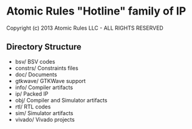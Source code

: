 Atomic Rules "Hotline" family of IP
=====================
Copyright (c) 2013 Atomic Rules LLC - ALL RIGHTS RESERVED

Directory Structure
---------------------
- bsv/ BSV codes
- constrs/ Constraints files
- doc/ Documents
- gtkwave/ GTKWave support
- info/ Compiler artifacts
- ip/ Packed IP
- obj/ Compiler and Simulator artifacts
- rtl/ RTL codes
- sim/ Simulator artifacts
- vivado/ Vivado projects

